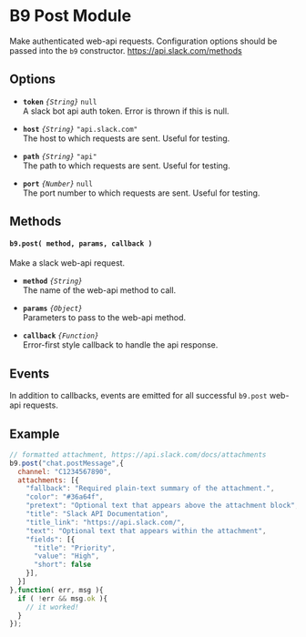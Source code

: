 # B9 Post Module
Make authenticated web-api requests. Configuration options should be passed into
the `b9` constructor. https://api.slack.com/methods

## Options

- **`token`** *`{String}`* `null` <br />
A slack bot api auth token. Error is thrown if this is null.

- **`host`** *`{String}`* `"api.slack.com"` <br />
The host to which requests are sent. Useful for testing.

- **`path`** *`{String}`* `"api"` <br />
The path to which requests are sent. Useful for testing.

- **`port`** *`{Number}`* `null` <br />
The port number to which requests are sent. Useful for testing.

## Methods

#### `b9.post( method, params, callback )`
Make a slack web-api request.

- **`method`** *`{String}`* <br />
The name of the web-api method to call.

- **`params`** *`{Object}`* <br />
Parameters to pass to the web-api method.

- **`callback`** *`{Function}`* <br />
Error-first style callback to handle the api response.

## Events
In addition to callbacks, events are emitted for all successful `b9.post`
web-api requests.


## Example
```js
// formatted attachment, https://api.slack.com/docs/attachments
b9.post("chat.postMessage",{
  channel: "C1234567890",
  attachments: [{
    "fallback": "Required plain-text summary of the attachment.",
    "color": "#36a64f",
    "pretext": "Optional text that appears above the attachment block",
    "title": "Slack API Documentation",
    "title_link": "https://api.slack.com/",
    "text": "Optional text that appears within the attachment",
    "fields": [{
      "title": "Priority",
      "value": "High",
      "short": false
    }],
  }]
},function( err, msg ){
  if ( !err && msg.ok ){
    // it worked!
  }
});
```

